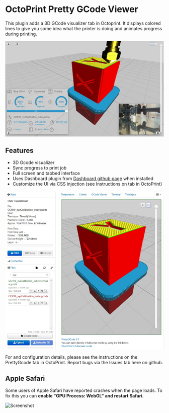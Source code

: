 OctoPrint Pretty GCode Viewer
=========================

This plugin adds a 3D GCode visualizer tab in Octoprint. It displays colored lines to give you some idea what the printer is doing and animates progress during printing. 

![Screenshot](/Screenshots/PrettyGcode-Screen2.jpg)

## Features

* 3D Gcode visualizer
* Sync progress to print job
* Full screen and tabbed interface
* Uses Dashboard plugin from [Dashboard github page](https://github.com/StefanCohen/OctoPrint-Dashboard) when installed
* Customize the UI via CSS injection (see Instructions on tab in OctoPrint)


![Screenshot](/Screenshots/PrettyGcode-Screen3.jpg)


For and configuration details, please see the instructions on the PrettyGcode tab in OctoPrint. Report bugs via the Issues tab here on github.

## Apple Safari
Some users of Apple Safari have reported crashes when the page loads. To fix this you can **enable "GPU Process: WebGL" and restart Safari.** 

![Screenshot](https://user-images.githubusercontent.com/133423/134966512-13385218-b57b-45df-b6ba-b600722775bf.png)
